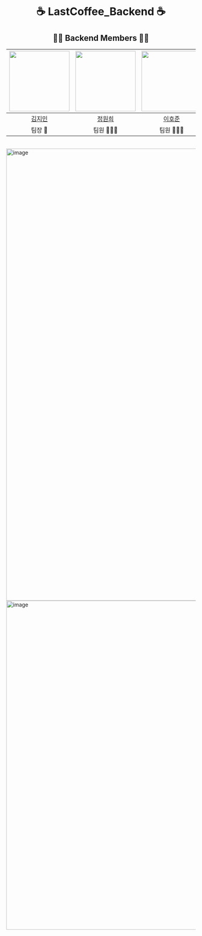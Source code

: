 <div align=center>

# ☕ LastCoffee_Backend ☕

## 👶🏼 Backend Members 👶🏼
<img width="160px" src="https://avatars.githubusercontent.com/u/105594739?v=4"/> | <img width="160px" src="https://avatars.githubusercontent.com/u/106726806?v=4"/> | <img width="160px" src="https://avatars.githubusercontent.com/u/147061193?v=4"/> | 
|:-----:|:-----:|:-----:|
|[김지민](https://github.com/jimin-fundamental)|[정원희](https://github.com/oneeee822)|[이호준](https://github.com/lehojun)|
|팀장 👑|팀원 👨🏻‍💻|팀원 👨🏻‍💻|
</div>
<br/>
<img width="1201" alt="image" src="https://github.com/user-attachments/assets/b0b44c37-343c-437b-8fb0-0db3fe3f3989" />
<img width="874" alt="image" src="https://github.com/user-attachments/assets/ab38182f-0534-445d-817f-d5ab99b8bab4" />

